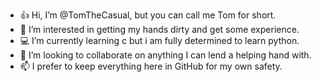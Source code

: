 - 👍 Hi, I’m @TomTheCasual, but you can call me Tom for short.
- 🤔 I’m interested in getting my hands dirty and get some experience.
- 💻 I’m currently learning c but i am fully determined to learn python.
- 🤝 I’m looking to collaborate on anything I can lend a helping hand with.
- 📫 I prefer to keep everything here in GitHub for my own safety.

<!---
TomTheCasual/TomTheCasual is a ✨ special ✨ repository because its `README.md` (this file) appears on your GitHub profile.
You can click the Preview link to take a look at your changes.
--->

